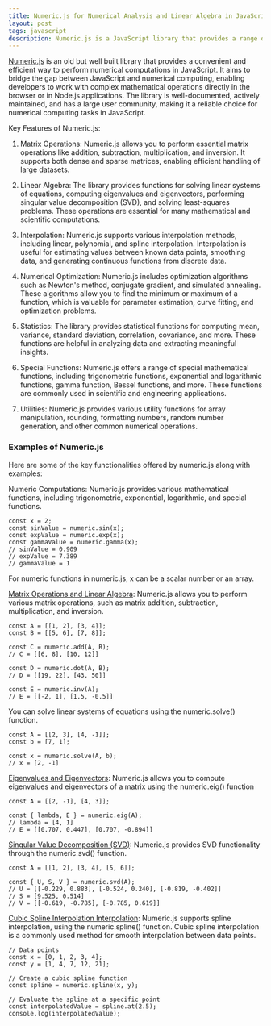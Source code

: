 ```yaml
---
title: Numeric.js for Numerical Analysis and Linear Algebra in JavaScript
layout: post
tags: javascript
description: Numeric.js is a JavaScript library that provides a range of numerical computing and linear algebra/matrix computing functionalities.
---
```


[Numeric.js](https://github.com/ccc-js/numeric2) is an old but well built library that provides a convenient and efficient way to perform numerical computations in JavaScript. It aims to bridge the gap between JavaScript and numerical computing, enabling developers to work with complex mathematical operations directly in the browser or in Node.js applications. The library is well-documented, actively maintained, and has a large user community, making it a reliable choice for numerical computing tasks in JavaScript.

Key Features of Numeric.js:

1. Matrix Operations: Numeric.js allows you to perform essential matrix operations like addition, subtraction, multiplication, and inversion. It supports both dense and sparse matrices, enabling efficient handling of large datasets.

2. Linear Algebra: The library provides functions for solving linear systems of equations, computing eigenvalues and eigenvectors, performing singular value decomposition (SVD), and solving least-squares problems. These operations are essential for many mathematical and scientific computations.

3. Interpolation: Numeric.js supports various interpolation methods, including linear, polynomial, and spline interpolation. Interpolation is useful for estimating values between known data points, smoothing data, and generating continuous functions from discrete data.

4. Numerical Optimization: Numeric.js includes optimization algorithms such as Newton's method, conjugate gradient, and simulated annealing. These algorithms allow you to find the minimum or maximum of a function, which is valuable for parameter estimation, curve fitting, and optimization problems.

5. Statistics: The library provides statistical functions for computing mean, variance, standard deviation, correlation, covariance, and more. These functions are helpful in analyzing data and extracting meaningful insights.

6. Special Functions: Numeric.js offers a range of special mathematical functions, including trigonometric functions, exponential and logarithmic functions, gamma function, Bessel functions, and more. These functions are commonly used in scientific and engineering applications.

7. Utilities: Numeric.js provides various utility functions for array manipulation, rounding, formatting numbers, random number generation, and other common numerical operations.

### Examples of Numeric.js
Here are some of the key functionalities offered by numeric.js along with examples:

Numeric Computations:
Numeric.js provides various mathematical functions, including trigonometric, exponential, logarithmic, and special functions.

	const x = 2;
	const sinValue = numeric.sin(x);
	const expValue = numeric.exp(x);
	const gammaValue = numeric.gamma(x);
	// sinValue = 0.909
	// expValue = 7.389
	// gammaValue = 1

For numeric functions in numeric.js, x can be a scalar number or an array.

[Matrix Operations and Linear Algebra](https://app.scribbler.live/?jsnb=./examples/Matrix-Operations-Linear-Algebra.jsnb):
Numeric.js allows you to perform various matrix operations, such as matrix addition, subtraction, multiplication, and inversion.

	const A = [[1, 2], [3, 4]];
	const B = [[5, 6], [7, 8]];
	
	const C = numeric.add(A, B);
	// C = [[6, 8], [10, 12]]
	
	const D = numeric.dot(A, B);
	// D = [[19, 22], [43, 50]]
	
	const E = numeric.inv(A);
	// E = [[-2, 1], [1.5, -0.5]]

You can solve linear systems of equations using the numeric.solve() function.

	const A = [[2, 3], [4, -1]];
	const b = [7, 1];
	
	const x = numeric.solve(A, b);
	// x = [2, -1]


[Eigenvalues and Eigenvectors](https://app.scribbler.live/?jsnb=./examples/Eigen-Decomposition.jsnb):
Numeric.js allows you to compute eigenvalues and eigenvectors of a matrix using the numeric.eig() function

	const A = [[2, -1], [4, 3]];
	
	const { lambda, E } = numeric.eig(A);
	// lambda = [4, 1]
	// E = [[0.707, 0.447], [0.707, -0.894]]

[Singular Value Decomposition (SVD)](https://app.scribbler.live/?jsnb=./examples/Singular-Value-Decomposition.jsnb):
Numeric.js provides SVD functionality through the numeric.svd() function.

	const A = [[1, 2], [3, 4], [5, 6]];
	
	const { U, S, V } = numeric.svd(A);
	// U = [[-0.229, 0.883], [-0.524, 0.240], [-0.819, -0.402]]
	// S = [9.525, 0.514]
	// V = [[-0.619, -0.785], [-0.785, 0.619]]

[Cubic Spline Interpolation Interpolation](https://app.scribbler.live/?jsnb=./examples/Cubic-Spline-Interpolation.jsnb):
Numeric.js supports spline interpolation, using the numeric.spline() function. Cubic spline interpolation is a commonly used method for smooth interpolation between data points.


	// Data points
	const x = [0, 1, 2, 3, 4];
	const y = [1, 4, 7, 12, 21];
	
	// Create a cubic spline function
	const spline = numeric.spline(x, y);
	
	// Evaluate the spline at a specific point
	const interpolatedValue = spline.at(2.5);
	console.log(interpolatedValue); 






